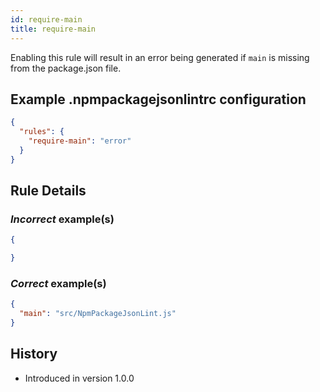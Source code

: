 ```yaml
---
id: require-main
title: require-main
---
```


Enabling this rule will result in an error being generated if `main` is missing from the package.json file.

## Example .npmpackagejsonlintrc configuration

```json
{
  "rules": {
    "require-main": "error"
  }
}
```

## Rule Details

### *Incorrect* example(s)

```json
{

}
```

### *Correct* example(s)

```json
{
  "main": "src/NpmPackageJsonLint.js"
}
```

## History

* Introduced in version 1.0.0
